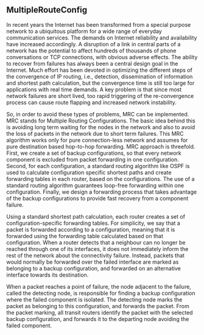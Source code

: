 ## MultipleRouteConfig
In recent years the Internet has been transformed from a special purpose network to a ubiquitous platform for a wide range of everyday communication services. The demands on Internet reliability and availability have increased accordingly. A disruption of a link in
central parts of a network has the potential to affect hundreds of thousands of phone conversations or TCP connections, with obvious adverse effects. The ability to recover from failures has always been a central design goal in the Internet. Much effort has been devoted in optimizing the different steps of the convergence of IP routing, i.e., detection, dissemination of information and shortest path calculation, but the convergence time is still too large for applications with real time demands. A key problem is that since most network failures are short lived, too rapid triggering of the re-convergence process can cause route flapping and increased network instability.

So, in order to avoid these types of problems, MRC can be implemented. MRC stands for Multiple Routing Configurations. The basic idea behind this is avoiding long term waiting for the nodes in the network and also to avoid the loss of packets in the network due to short term failures. This MRC algorithm works only for pure connection-less network and assumes for pure destination based hop-to-hop forwarding. MRC approach is threefold. First, we create a set of backup configurations, so that every network component is excluded from packet forwarding in one configuration. Second, for each configuration, a standard routing algorithm like OSPF is used to calculate configuration specific shortest paths and create forwarding tables in each router, based on the configurations. The use of a standard routing algorithm guarantees loop-free forwarding within one configuration. Finally, we design a forwarding process that takes advantage of the backup configurations to provide fast recovery from a component failure.

Using a standard shortest path calculation, each router creates a set of configuration-specific forwarding tables. For simplicity, we say that a packet is forwarded according to a configuration, meaning that it is forwarded using the forwarding table calculated based on that configuration. When a router detects that a neighbour can no longer be reached through one of its interfaces, it does not immediately inform the rest of the network about the connectivity failure. Instead, packets that would normally be forwarded over the failed interface are marked as belonging to a backup configuration, and forwarded on an alternative interface towards its destination.

When a packet reaches a point of failure, the node adjacent to the failure, called the detecting node, is responsible for finding a backup configuration where the failed component is isolated. The detecting node marks the packet as belonging to this configuration,
and forwards the packet. From the packet marking, all transit routers identify the packet with the selected backup configuration, and forwards it to the departing node avoiding the failed component.
